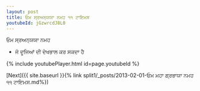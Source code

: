 ```yaml
---
layout: post
title: ਓਮ ਸ੍ਰਅਨ੍ਯਯਾ ਨਮਹ ੧੧ ਟਾਇਮਸ
youtubeId: jGzwrcdJ8L0
---
```

 
 
 ਓਮ ਸ੍ਰਅਨ੍ਯਯਾ ਨਮਹ  
 
 -  ਜੋ ਦੂਜਿਆਂ ਦੀ ਦੇਖਭਾਲ ਕਰ ਸਕਦਾ ਹੈ 
 
  
 
  
 
 
 
 
 
 


{% include youtubePlayer.html id=page.youtubeId %}
 
[Next]({{ site.baseurl }}{% link  split1/_posts/2013-02-01-ਓਮ ਮਹਾ ਗ੍ਰਭਾਯਾ ਨਮਹ ੧੧ ਟਾਇਮਸ.md%})
 
